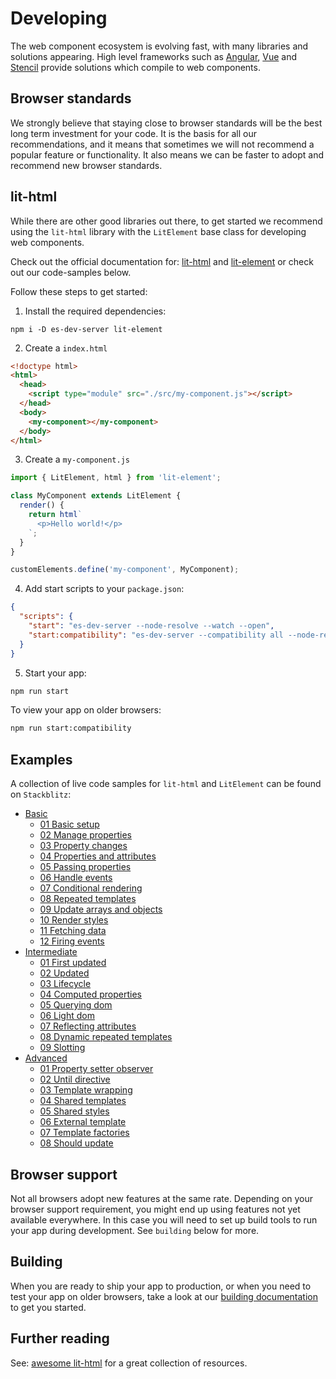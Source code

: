 # Developing
The web component ecosystem is evolving fast, with many libraries and solutions appearing. High level frameworks such as [Angular](https://angular.io/guide/elements), [Vue](https://github.com/vuejs/vue-web-component-wrapper) and [Stencil](https://stenciljs.com/) provide solutions which compile to web components.

## Browser standards
We strongly believe that staying close to browser standards will be the best long term investment for your code. It is the basis for all our recommendations, and it means that sometimes we will not recommend a popular feature or functionality. It also means we can be faster to adopt and recommend new browser standards.

## lit-html
While there are other good libraries out there, to get started we recommend using the `lit-html` library with the `LitElement` base class for developing web components.

Check out the official documentation for: [lit-html](https://lit-html.polymer-project.org/) and [lit-element](https://lit-element.polymer-project.org/) or check out our code-samples below.

Follow these steps to get started:
1. Install the required dependencies:
```
npm i -D es-dev-server lit-element
```

2. Create a `index.html`
```html
<!doctype html>
<html>
  <head>
    <script type="module" src="./src/my-component.js"></script>
  </head>
  <body>
    <my-component></my-component>
  </body>
</html>
```

3. Create a `my-component.js`
```javascript
import { LitElement, html } from 'lit-element';

class MyComponent extends LitElement {
  render() {
    return html`
      <p>Hello world!</p>
    `;
  }
}

customElements.define('my-component', MyComponent);
```

4. Add start scripts to your `package.json`:
```json
{
  "scripts": {
    "start": "es-dev-server --node-resolve --watch --open",
    "start:compatibility": "es-dev-server --compatibility all --node-resolve --watch --open"
  }
}
```

5. Start your app:
```bash
npm run start
```

To view your app on older browsers:
```bash
npm run start:compatibility
```

## Examples
A collection of live code samples for `lit-html` and `LitElement` can be found on `Stackblitz`:

* [Basic](https://open-wc-lit-demos.stackblitz.io/basic)
	- [01 Basic setup](https://stackblitz.com/edit/open-wc-lit-demos?file=01-basic%2F01-basic-setup.js)
	- [02 Manage properties](https://stackblitz.com/edit/open-wc-lit-demos?file=01-basic%2F02-manage-properties.js)
	- [03 Property changes](https://stackblitz.com/edit/open-wc-lit-demos?file=01-basic%2F03-property-changes.js)
	- [04 Properties and attributes](https://stackblitz.com/edit/open-wc-lit-demos?file=01-basic%2F04-properties-and-attributes.js)
	- [05 Passing properties](https://stackblitz.com/edit/open-wc-lit-demos?file=01-basic%2F05-passing-properties.js)
	- [06 Handle events](https://stackblitz.com/edit/open-wc-lit-demos?file=01-basic%2F06-handle-events.js)
	- [07 Conditional rendering](https://stackblitz.com/edit/open-wc-lit-demos?file=01-basic%2F07-conditional-rendering.js)
	- [08 Repeated templates](https://stackblitz.com/edit/open-wc-lit-demos?file=01-basic%2F08-repeated-templates.js)
	- [09 Update arrays and objects](https://stackblitz.com/edit/open-wc-lit-demos?file=01-basic%2F09-update-arrays-and-objects.js)
	- [10 Render styles](https://stackblitz.com/edit/open-wc-lit-demos?file=01-basic%2F10-render-styles.js)
	- [11 Fetching data](https://stackblitz.com/edit/open-wc-lit-demos?file=01-basic%2F11-fetching-data.js)
	- [12 Firing events](https://stackblitz.com/edit/open-wc-lit-demos?file=01-basic%2F12-firing-events.js)
* [Intermediate](https://open-wc-lit-demos.stackblitz.io/intermediate)
	- [01 First updated](https://stackblitz.com/edit/open-wc-lit-demos?file=01-intermediate%2F01-first-updated.js)
	- [02 Updated](https://stackblitz.com/edit/open-wc-lit-demos?file=02-intermediate%2F02-updated.js)
	- [03 Lifecycle](https://stackblitz.com/edit/open-wc-lit-demos?file=02-intermediate%2F03-lifecycle.js)
	- [04 Computed properties](https://stackblitz.com/edit/open-wc-lit-demos?file=02-intermediate%2F04-computed-properties.js)
	- [05 Querying dom](https://stackblitz.com/edit/open-wc-lit-demos?file=02-intermediate%2F05-querying-dom.js)
	- [06 Light dom](https://stackblitz.com/edit/open-wc-lit-demos?file=02-intermediate%2F06-light-dom.js)
	- [07 Reflecting attributes](https://stackblitz.com/edit/open-wc-lit-demos?file=02-intermediate%2F07-reflecting-attributes.js)
	- [08 Dynamic repeated templates](https://stackblitz.com/edit/open-wc-lit-demos?file=02-intermediate%2F08-dynamic-repeated-templates.js)
	- [09 Slotting](https://stackblitz.com/edit/open-wc-lit-demos?file=02-intermediate%2F09-slotting.js)
* [Advanced](https://open-wc-lit-demos.stackblitz.io/advanced)
	- [01 Property setter observer](https://stackblitz.com/edit/open-wc-lit-demos?file=03-advanced%2F01-property-setter-observer.js)
	- [02 Until directive](https://stackblitz.com/edit/open-wc-lit-demos?file=03-advanced%2F02-until-directive.js)
	- [03 Template wrapping](https://stackblitz.com/edit/open-wc-lit-demos?file=03-advanced%2F03-template-wrapping.js)
	- [04 Shared templates](https://stackblitz.com/edit/open-wc-lit-demos?file=03-advanced%2F04-shared-templates.js)
	- [05 Shared styles](https://stackblitz.com/edit/open-wc-lit-demos?file=03-advanced%2F05-shared-styles.js)
	- [06 External template](https://stackblitz.com/edit/open-wc-lit-demos?file=03-advanced%2F06-external-template.js)
	- [07 Template factories](https://stackblitz.com/edit/open-wc-lit-demos?file=03-advanced%2F07-template-factories.js)
	- [08 Should update](https://stackblitz.com/edit/open-wc-lit-demos?file=03-advanced%2F08-should-update.js)

## Browser support
Not all browsers adopt new features at the same rate. Depending on your browser support requirement, you might end up using features not yet available everywhere. In this case you will need to set up build tools to run your app during development. See `building` below for more.

## Building
When you are ready to ship your app to production, or when you need to test your app on older browsers, take a look at our [building documentation](/building/) to get you started.

## Further reading
See: [awesome lit-html](https://github.com/web-padawan/awesome-lit-html) for a great collection of resources.
